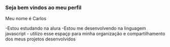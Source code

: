 ### Seja bem vindos ao meu perfil

Meu nome é Carlos

-Estou estudando na alura -Estou me desenvolvendo na linguagem javascript - utilizo esse espaçp para minha organização e compartilhamento dos meus projetos desenvolvidos



